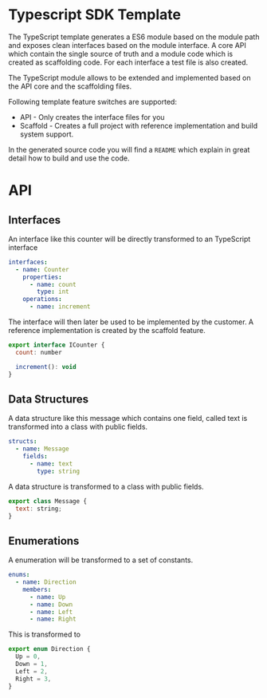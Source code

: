 # Typescript SDK Template

The TypeScript template generates a ES6 module based on the module path and exposes clean interfaces based on the module interface. A core API which contain the single source of truth and a module code which is created as scaffolding code. For each interface a test file is also created.

The TypeScript module allows to be extended and implemented based on the API core and the scaffolding files.

Following template feature switches are supported:

- API - Only creates the interface files for you
- Scaffold - Creates a full project with reference implementation and build system support.

In the generated source code you will find a `README` which explain in great detail how to build and use the code.

# API

## Interfaces

An interface like this counter will be directly transformed to an TypeScript interface

```yaml
interfaces:
  - name: Counter
    properties:
      - name: count
        type: int
    operations:
      - name: increment
```

The interface will then later be used to be implemented by the customer. A reference implementation is created by the scaffold feature.

```js
export interface ICounter {
  count: number

  increment(): void
}
```

## Data Structures

A data structure like this message which contains one field, called text is transformed into a class with public fields.

```yaml
structs:
  - name: Message
    fields:
      - name: text
        type: string
```

A data structure is transformed to a class with public fields.

```js
export class Message {
  text: string;
}
```

## Enumerations

A enumeration will be transformed to a set of constants.

```yaml
enums:
  - name: Direction
    members:
      - name: Up
      - name: Down
      - name: Left
      - name: Right
```

This is transformed to

```js
export enum Direction {
  Up = 0,
  Down = 1,
  Left = 2,
  Right = 3,
}
```
